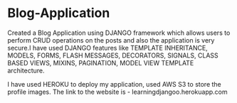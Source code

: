 # Blog-Application
Created a Blog  Application using DJANGO framework which allows users to perform CRUD operations on  the posts and also the application  is very secure.I have used DJANGO features like TEMPLATE INHERITANCE, MODELS, FORMS, FLASH MESSAGES,  DECORATORS, SIGNALS, CLASS BASED VIEWS, MIXINS, PAGINATION, MODEL VIEW TEMPLATE architecture.

I have used HEROKU to deploy my application, used AWS S3 to store the profile images.
The link to the website is - learningdjangoo.herokuapp.com
